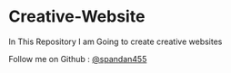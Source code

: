 # Creative-Website

In This Repository I am Going to create creative websites

Follow me on Github : [@spandan455](https://github.com/spandan455/)
